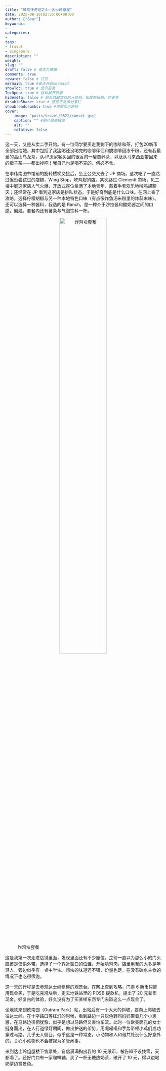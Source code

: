 ```yaml
---
title: "坡岛环游记之4——达士岭组屋"
date: 2025-08-16T02:30:00+08:00
author: ["Bear"]
keywords: 
- 
categories: 
- 
tags: 
- travel
- Singapore
description: ""
weight:
slug: ""
draft: false # 是否为草稿
comments: true
reward: false # 打赏
mermaid: true #是否开启mermaid
showToc: true # 显示目录
TocOpen: true # 自动展开目录
hidemeta: false # 是否隐藏文章的元信息，如发布日期、作者等
disableShare: true # 底部不显示分享栏
showbreadcrumbs: true #顶部显示路径
cover:
    image: "posts/travel/0522/sunset.jpg" 
    caption: "" #图片底部描述
    alt: ""
    relative: false
---
```


这一天，又是从卖二手开始。有一位同学要买走我剩下的咖啡和茶，打包20新币全部出给她，其中包括了我猛喝还没喝完的咖啡伴侣和脱咖啡因冻干粉，还有我最爱的高山乌龙茶，从JP思家客买回的很香的一罐苦荞茶，以及从马来西亚带回来的橙子茶——都出掉吧！我自己也是喝不完的，何必不舍。

在李伟南图书馆前的旋转楼梯交接后，坐上公交又去了 JP 商场。这次吃了一直路过但没尝试过的店铺，Wing Stop，吃鸡翅的店。某次路过 Clementi 商场，见三楼中庭这家店人气火爆，开放式座位坐满了本地青年，戴着手套欢乐地啃鸡翅聊天；还经常在 JP 看到这家店是排队状态，于是好奇到底是什么口味。在网上查了攻略，选择柠檬胡椒与另一种本地特色口味（有点像炸鱼汤米粉里的炸蒜末味）。还可以选择一种酱料，我选的是 Ranch，是一种介于沙拉酱和酸奶酱之间的口感，偏咸。套餐内还有薯条与气泡饮料一杯。

<figure>
  <div align=center><img src="/posts/travel/0522/wing-stop.jpg"  style="width: 60%; height:auto;" alt="炸鸡块套餐"></div>
  <figcaption>炸鸡块套餐</figcaption>
</figure>

这是我第一次走进店铺里面，发现里面还有不少座位，之前一直以为那么小的门头应该是仅供外带。选择了一个靠近窗口的位置，开始啃鸡肉。店里用餐的大多是年轻人，旁边似乎有一桌中学生。鸡块的味道还不错，份量也足，在没有碳水主食的情况下也吃得很饱。

这一天的行程是去参观达士岭组屋的观景台。在网上查到攻略，门票 6 新币只能用现金买，于是吃完鸡块后，走去地铁站里的 POSB 提款机，提出了 20 元新币现金。好复古的体验，好久没有为了买某样东西专门去取这么一点现金了。

坐地铁来到欧南园（Outram Park）站，出站后有一个大大的斜坡，要向上爬坡去往达士岭。在十字路口等红灯的时候，看到路边一只灰色野鸡妈妈带着几个小崽崽，在马路边徘徊犹豫，似乎是想过马路但又害怕车流。此时一位欧美面孔的女士挺身而出，在人行道绿灯期间，做出护送的架势，用嘬嘬嘬和手势带领小鸡们成功穿过马路。几乎无人侧目，似乎这是一种常态，小动物和人和谐共处没什么好意外的，关心小动物也不会被视为多管闲事。

来到达士岭组屋楼下售票处，自信满满掏出我的 10 元纸币，被告知不设找零，天都塌了。还好门口有一家咖啡铺，买了一杯无糖热奶茶，破开了 10 元，得以边喝奶茶边赏景色。